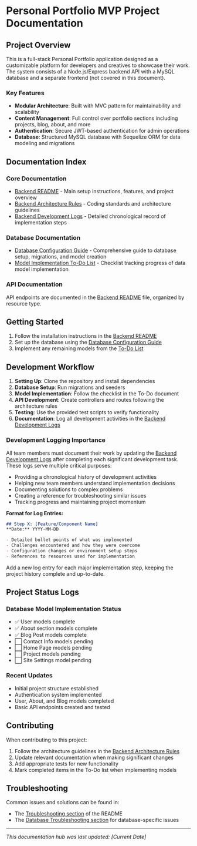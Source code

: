 # Personal Portfolio MVP Project Documentation

## Project Overview

This is a full-stack Personal Portfolio application designed as a customizable platform for developers and creatives to showcase their work. The system consists of a Node.js/Express backend API with a MySQL database and a separate frontend (not covered in this document).

### Key Features

- **Modular Architecture**: Built with MVC pattern for maintainability and scalability
- **Content Management**: Full control over portfolio sections including projects, blog, about, and more
- **Authentication**: Secure JWT-based authentication for admin operations
- **Database**: Structured MySQL database with Sequelize ORM for data modeling and migrations

## Documentation Index

### Core Documentation

- [Backend README](../README.md) - Main setup instructions, features, and project overview
- [Backend Architecture Rules](../.cursorrules) - Coding standards and architecture guidelines
- [Backend Development Logs](./dev-logs/BACKEND-DEV-LOGS.md) - Detailed chronological record of implementation steps

### Database Documentation

- [Database Configuration Guide](./db/DATABASE.md) - Comprehensive guide to database setup, migrations, and model creation
- [Model Implementation To-Do List](./to-dos/TO-DO-SETUP-MODELS.md) - Checklist tracking progress of data model implementation

### API Documentation

API endpoints are documented in the [Backend README](../README.md#🔌-api-endpoints) file, organized by resource type.

## Getting Started

1. Follow the installation instructions in the [Backend README](../README.md#installation)
2. Set up the database using the [Database Configuration Guide](./db/DATABASE.md)
3. Implement any remaining models from the [To-Do List](./to-dos/TO-DO-SETUP-MODELS.md)

## Development Workflow

1. **Setting Up**: Clone the repository and install dependencies
2. **Database Setup**: Run migrations and seeders
3. **Model Implementation**: Follow the checklist in the To-Do document
4. **API Development**: Create controllers and routes following the architecture rules
5. **Testing**: Use the provided test scripts to verify functionality
6. **Documentation**: Log all development activities in the [Backend Development Logs](./dev-logs/BACKEND-DEV-LOGS.md)

### Development Logging Importance

All team members must document their work by updating the [Backend Development Logs](./dev-logs/BACKEND-DEV-LOGS.md) after completing each significant development task. These logs serve multiple critical purposes:

- Providing a chronological history of development activities
- Helping new team members understand implementation decisions
- Documenting solutions to complex problems
- Creating a reference for troubleshooting similar issues
- Tracking progress and maintaining project momentum

**Format for Log Entries:**
```markdown
## Step X: [Feature/Component Name]
**Date:** YYYY-MM-DD

- Detailed bullet points of what was implemented
- Challenges encountered and how they were overcome
- Configuration changes or environment setup steps
- References to resources used for implementation
```

Add a new log entry for each major implementation step, keeping the project history complete and up-to-date.

## Project Status Logs

### Database Model Implementation Status

- ✅ User models complete
- ✅ About section models complete
- ✅ Blog Post models complete
- ⬜ Contact Info models pending
- ⬜ Home Page models pending
- ⬜ Project models pending
- ⬜ Site Settings model pending

### Recent Updates

- Initial project structure established
- Authentication system implemented
- User, About, and Blog models completed
- Basic API endpoints created and tested

## Contributing

When contributing to this project:

1. Follow the architecture guidelines in the [Backend Architecture Rules](../.cursorrules)
2. Update relevant documentation when making significant changes
3. Add appropriate tests for new functionality
4. Mark completed items in the To-Do list when implementing models

## Troubleshooting

Common issues and solutions can be found in:
- The [Troubleshooting section](../README.md#⚠️-troubleshooting) of the README
- The [Database Troubleshooting section](./db/DATABASE.md#troubleshooting) for database-specific issues

---

*This documentation hub was last updated: [Current Date]*
